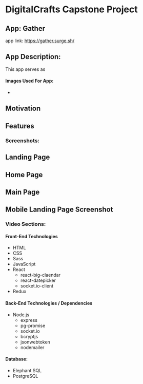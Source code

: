 # DigitalCrafts Capstone Project

## App: Gather

app link: https://gather.surge.sh/

## App Description:

This app serves as 

#### Images Used For App:

- 

## Motivation



## Features





### Screenshots:

## Landing Page

## Home Page

## Main Page

## Mobile Landing Page Screenshot



### Video Sections:





#### Front-End Technologies

- HTML
- CSS
- Sass
- JavaScript
- React
  - react-big-claendar
  - react-datepicker
  - socket.io-client
- Redux

#### Back-End Technologies / Dependencies

- Node.js
  - express
  - pg-promise
  - socket.io
  - bcryptjs
  - jsonwebtoken
  - nodemailer

#### Database:

- Elephant SQL
- PostgreSQL
